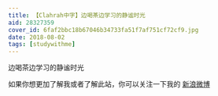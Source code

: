 ```yaml
---
title: 【Clahrah中字】边喝茶边学习的静谧时光
aid: 28327359
cover_id: 6faf2bbc18b67046b34733fa51f7af751cf72cf9.jpg
date: 2018-08-02 
tags: [studywithme]
---
```

边喝茶边学习的静谧时光

如果你想更加了解我或者了解此站，你可以关注一下我的 [新浪微博](https://weibo.com/wudalanggd)
